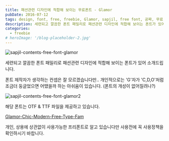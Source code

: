 ```yaml
---
title: 패션관련 디자인에 적합해 보이는 무료폰트 - Glamor
pubDate: 2016-07-12
tags: design, font, free, freebie, Glamor, sapjil, free font, 공짜, 무료, 삽질, 폰트, 무료폰트
description: 세련되고 깔끔한 폰트 패밀리로 패션관련 디자인에 적합해 보이는 폰트가 있어 소개드립니다.
categories:
  - freebie
# heroImage: '/blog-placeholder-2.jpg'
---
```


![sapjil-contents-free-font-glamor](https://c4.staticflickr.com/9/8819/27600706963_313ceff9de_b.jpg)

세련되고 깔끔한 폰트 패밀리로 패션관련 디자인에 적합해 보이는 폰트가 있어 소개드립니다.

폰트 제작자가 생각하는 컨셉은 잘 모르겠습니다만..
개인적으로는 'G'자가 'C,D,O'처럼 조금더 둥글었으면 어땠을까 하는 아쉬움이 있습니다.
(폰트의 개성이 없어질려나?)

![sapjil-contents-free-font-glamor2](https://c7.staticflickr.com/9/8697/27935277550_c0f98f43c3_b.jpg)

해당 폰트는 OTF &amp; TTF 파일을 제공하고 있습니다.

[Glamor-Chic-Modern-Free-Type-Fam](https://dribbble.com/shots/1290571-Glamor-Chic-Modern-Free-Type-Fam)

개인, 상용에 상관없이 사용가능한 프리폰트로 알고 있습니다만 사용전에 꼭 사용정책을 확인하시기 바랍니다.
